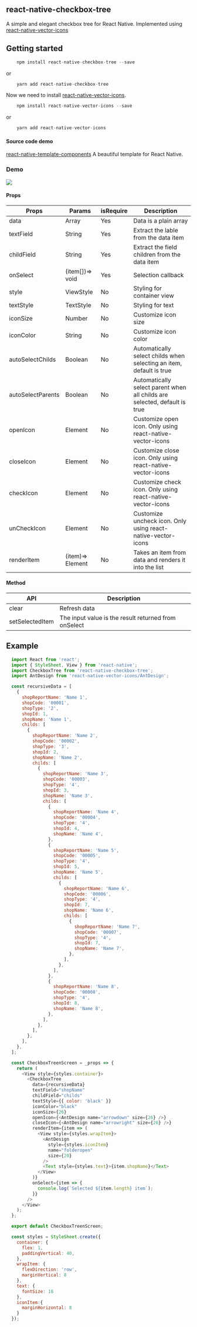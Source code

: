 ## react-native-checkbox-tree
A simple and elegant checkbox tree for React Native. Implemented using [react-native-vector-icons](https://github.com/oblador/react-native-vector-icons)

## Getting started
```js
    npm install react-native-checkbox-tree --save
```
or
```js
    yarn add react-native-checkbox-tree
```

Now we need to install [react-native-vector-icons](https://github.com/oblador/react-native-vector-icons).
```js
    npm install react-native-vector-icons --save
```
or
```js
    yarn add react-native-vector-icons
```

#### Source code demo
[react-native-template-components](https://github.com/hoaphantn7604/react-native-template-components) A beautiful template for React Native.

### Demo
![](https://github.com/hoaphantn7604/file-upload/blob/master/document/checkboxtree/demo.png)

#### Props

| Props              | Params               | isRequire | Description                                                               |
| ------------------ | -------------------- | --------- | ------------------------------------------------------------------------- |
| data               | Array                | Yes       | Data is a plain array                                                     |
| textField          | String               | Yes       | Extract the lable from the data item                                      |
| childField         | String               | Yes       | Extract the field children from the data item                             |
| onSelect           | (item[])=> void      | Yes       | Selection callback                                                        |
| style              | ViewStyle            | No        | Styling for container view                                                |
| textStyle          | TextStyle            | No        | Styling for text                                                          |
| iconSize           | Number               | No        | Customize icon size                                                       |
| iconColor          | String               | No        | Customize icon color                                                      |
| autoSelectChilds   | Boolean              | No        | Automatically select childs when selecting an item, default is true       |
| autoSelectParents  | Boolean              | No        | Automatically select parent when all childs are selected, default is true |
| openIcon           | Element              | No        | Customize open icon. Only using react-native-vector-icons                 |
| closeIcon          | Element              | No        | Customize close icon. Only using react-native-vector-icons                |
| checkIcon          | Element              | No        | Customize check icon. Only using react-native-vector-icons                |
| unCheckIcon        | Element              | No        | Customize uncheck icon. Only using react-native-vector-icons              |
| renderItem         | (item)=> Element     | No        | Takes an item from data and renders it into the list                      |

#### Method
| API                | Description                                           |
| ------------------ | ----------------------------------------------------- |
| clear              | Refresh data                                          |
| setSelectedItem    | The input value is the result returned from onSelect  |

## Example
```javascript
  import React from 'react';
  import { StyleSheet, View } from 'react-native';
  import CheckboxTree from 'react-native-checkbox-tree';
  import AntDesign from 'react-native-vector-icons/AntDesign';

  const recursiveData = [
    {
      shopReportName: 'Name 1',
      shopCode: '00001',
      shopType: '2',
      shopId: 1,
      shopName: 'Name 1',
      childs: [
        {
          shopReportName: 'Name 2',
          shopCode: '00002',
          shopType: '3',
          shopId: 2,
          shopName: 'Name 2',
          childs: [
            {
              shopReportName: 'Name 3',
              shopCode: '00003',
              shopType: '4',
              shopId: 3,
              shopName: 'Name 3',
              childs: [
                {
                  shopReportName: 'Name 4',
                  shopCode: '00004',
                  shopType: '4',
                  shopId: 4,
                  shopName: 'Name 4',
                },
                {
                  shopReportName: 'Name 5',
                  shopCode: '00005',
                  shopType: '4',
                  shopId: 5,
                  shopName: 'Name 5',
                  childs: [
                    {
                      shopReportName: 'Name 6',
                      shopCode: '00006',
                      shopType: '4',
                      shopId: 7,
                      shopName: 'Name 6',
                      childs: [
                        {
                          shopReportName: 'Name 7',
                          shopCode: '00007',
                          shopType: '4',
                          shopId: 7,
                          shopName: 'Name 7',
                        },
                      ],
                    },
                  ],
                },
                {
                  shopReportName: 'Name 8',
                  shopCode: '00008',
                  shopType: '4',
                  shopId: 8,
                  shopName: 'Name 8',
                },
              ],
            },
          ],
        },
      ],
    },
  ];

  const CheckboxTreenScreen = _props => {
    return (
      <View style={styles.container}>
        <CheckboxTree
          data={recursiveData}
          textField="shopName"
          childField="childs"
          textStyle={{ color: 'black' }}
          iconColor="black"
          iconSize={26}
          openIcon={<AntDesign name="arrowdown" size={26} />}
          closeIcon={<AntDesign name="arrowright" size={26} />}
          renderItem={item => (
            <View style={styles.wrapItem}>
              <AntDesign
                style={styles.iconItem}
                name="folderopen"
                size={20}
              />
              <Text style={styles.text}>{item.shopName}</Text>
            </View>
          )}
          onSelect={item => {
            console.log(`Selected ${item.length} item`);
          }}
        />
      </View>
    );
  };

  export default CheckboxTreenScreen;

  const styles = StyleSheet.create({
    container: {
      flex: 1,
      paddingVertical: 40,
    },
    wrapItem: {
      flexDirection: 'row',
      marginVertical: 8
    },
    text: {
      fontSize: 18
    },
    iconItem:{
      marginHorizontal: 8
    }
  });
```